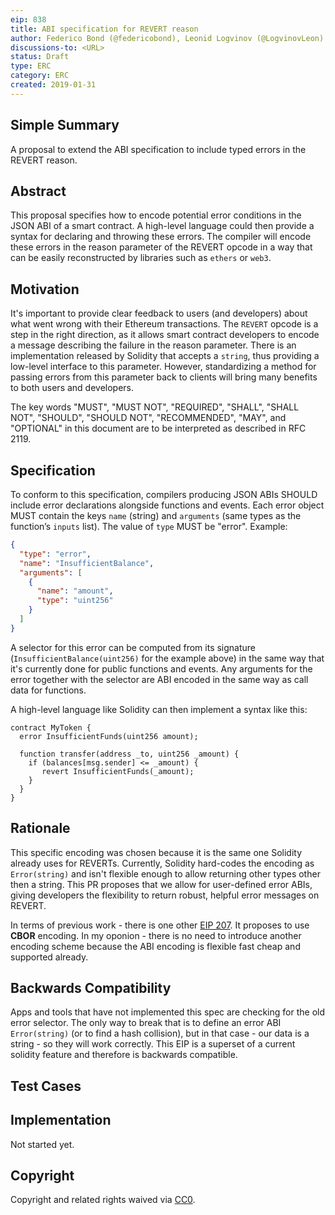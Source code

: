 ```yaml
---
eip: 838
title: ABI specification for REVERT reason
author: Federico Bond (@federicobond), Leonid Logvinov (@LogvinovLeon)
discussions-to: <URL>
status: Draft
type: ERC
category: ERC
created: 2019-01-31
---
```


<!--You can leave these HTML comments in your merged EIP and delete the visible duplicate text guides, they will not appear and may be helpful to refer to if you edit it again. This is the suggested template for new EIPs. Note that an EIP number will be assigned by an editor. When opening a pull request to submit your EIP, please use an abbreviated title in the filename, `eip-draft_title_abbrev.md`. The title should be 44 characters or less.-->

## Simple Summary

<!--"If you can't explain it simply, you don't understand it well enough." Provide a simplified and layman-accessible explanation of the EIP.-->

A proposal to extend the ABI specification to include typed errors in the REVERT reason.

## Abstract

<!--A short (~200 word) description of the technical issue being addressed.-->

This proposal specifies how to encode potential error conditions in the JSON ABI of a smart contract. A high-level language could then provide a syntax for declaring and throwing these errors. The compiler will encode these errors in the reason parameter of the REVERT opcode in a way that can be easily reconstructed by libraries such as `ethers` or `web3`.

## Motivation

<!--The motivation is critical for EIPs that want to change the Ethereum protocol. It should clearly explain why the existing protocol specification is inadequate to address the problem that the EIP solves. EIP submissions without sufficient motivation may be rejected outright.-->

It's important to provide clear feedback to users (and developers) about what went wrong with their Ethereum transactions. The `REVERT` opcode is a step in the right direction, as it allows smart contract developers to encode a message describing the failure in the reason parameter. There is an implementation released by Solidity that accepts a `string`, thus providing a low-level interface to this parameter. However, standardizing a method for passing errors from this parameter back to clients will bring many benefits to both users and developers.

The key words "MUST", "MUST NOT", "REQUIRED", "SHALL", "SHALL NOT", "SHOULD", "SHOULD NOT", "RECOMMENDED", "MAY", and "OPTIONAL" in this document are to be interpreted as described in RFC 2119.

## Specification

<!--The technical specification should describe the syntax and semantics of any new feature. The specification should be detailed enough to allow competing, interoperable implementations for any of the current Ethereum platforms (go-ethereum, parity, cpp-ethereum, ethereumj, ethereumjs, and [others](https://github.com/ethereum/wiki/wiki/Clients)).-->

To conform to this specification, compilers producing JSON ABIs SHOULD include error declarations alongside functions and events. Each error object MUST contain the keys `name` (string) and `arguments` (same types as the function’s `inputs` list). The value of `type` MUST be "error".
Example:

```json
{
  "type": "error",
  "name": "InsufficientBalance",
  "arguments": [
    {
      "name": "amount",
      "type": "uint256"
    }
  ]
}
```

A selector for this error can be computed from its signature (`InsufficientBalance(uint256)` for the example above) in the same way that it's currently done for public functions and events. Any arguments for the error together with the selector are ABI encoded in the same way as call data for functions.

A high-level language like Solidity can then implement a syntax like this:

```solidity
contract MyToken {
  error InsufficientFunds(uint256 amount);

  function transfer(address _to, uint256 _amount) {
    if (balances[msg.sender] <= _amount) {
       revert InsufficientFunds(_amount);
    }
  }
}
```

## Rationale

<!--The rationale fleshes out the specification by describing what motivated the design and why particular design decisions were made. It should describe alternate designs that were considered and related work, e.g. how the feature is supported in other languages. The rationale may also provide evidence of consensus within the community, and should discuss important objections or concerns raised during discussion.-->

This specific encoding was chosen because it is the same one Solidity already uses for REVERTs. Currently, Solidity hard-codes the encoding as `Error(string)` and isn't flexible enough to allow returning other types other then a string. This PR proposes that we allow for user-defined error ABIs, giving developers the flexibility to return robust, helpful error messages on REVERT.

In terms of previous work - there is one other [EIP 207](https://github.com/ethereum/EIPs/pull/207). It proposes to use **CBOR** encoding. In my oponion - there is no need to introduce another encoding scheme because the ABI encoding is flexible fast cheap and supported already.

## Backwards Compatibility

<!--All EIPs that introduce backwards incompatibilities must include a section describing these incompatibilities and their severity. The EIP must explain how the author proposes to deal with these incompatibilities. EIP submissions without a sufficient backwards compatibility treatise may be rejected outright.-->

Apps and tools that have not implemented this spec are checking for the old error selector. The only way to break that is to define an error ABI `Error(string)` (or to find a hash collision), but in that case - our data is a string - so they will work correctly. This EIP is a superset of a current solidity feature and therefore is backwards compatible.

## Test Cases

<!--Test cases for an implementation are mandatory for EIPs that are affecting consensus changes. Other EIPs can choose to include links to test cases if applicable.-->

## Implementation

<!--The implementations must be completed before any EIP is given status "Final", but it need not be completed before the EIP is accepted. While there is merit to the approach of reaching consensus on the specification and rationale before writing code, the principle of "rough consensus and running code" is still useful when it comes to resolving many discussions of API details.-->

Not started yet.

## Copyright

Copyright and related rights waived via [CC0](https://creativecommons.org/publicdomain/zero/1.0/).
